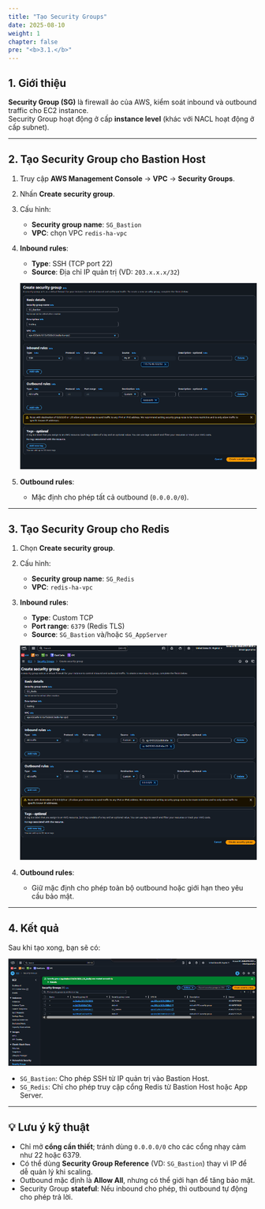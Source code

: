 ```yaml
---
title: "Tạo Security Groups"
date: 2025-08-10
weight: 1
chapter: false
pre: "<b>3.1.</b>"
---
```


## 1. Giới thiệu

**Security Group (SG)** là firewall ảo của AWS, kiểm soát inbound và outbound traffic cho EC2 instance.  
Security Group hoạt động ở cấp **instance level** (khác với NACL hoạt động ở cấp subnet).

---

## 2. Tạo Security Group cho Bastion Host

1. Truy cập **AWS Management Console** → **VPC** → **Security Groups**.
2. Nhấn **Create security group**.
3. Cấu hình:
   - **Security group name**: `SG_Bastion`
   - **VPC**: chọn VPC `redis-ha-vpc`
4. **Inbound rules**:
   - **Type**: SSH (TCP port 22)
   - **Source**: Địa chỉ IP quản trị (VD: `203.x.x.x/32`)
   
   ![Inbound SSH](/images/2.prerequisite/sc-group-1.png)

5. **Outbound rules**:
   - Mặc định cho phép tất cả outbound (`0.0.0.0/0`).

---

## 3. Tạo Security Group cho Redis

1. Chọn **Create security group**.
2. Cấu hình:
   - **Security group name**: `SG_Redis`
   - **VPC**: `redis-ha-vpc`
3. **Inbound rules**:
   - **Type**: Custom TCP
   - **Port range**: `6379` (Redis TLS)
   - **Source**: `SG_Bastion` và/hoặc `SG_AppServer`
   
   ![Inbound Redis](/images/2.prerequisite/sc-group-2.png)

4. **Outbound rules**:
   - Giữ mặc định cho phép toàn bộ outbound hoặc giới hạn theo yêu cầu bảo mật.

---

## 4. Kết quả

Sau khi tạo xong, bạn sẽ có:

![SG List](/images/2.prerequisite/sc-group-3.png)

- `SG_Bastion`: Cho phép SSH từ IP quản trị vào Bastion Host.
- `SG_Redis`: Chỉ cho phép truy cập cổng Redis từ Bastion Host hoặc App Server.

---

## 💡 Lưu ý kỹ thuật

- Chỉ mở **cổng cần thiết**; tránh dùng `0.0.0.0/0` cho các cổng nhạy cảm như 22 hoặc 6379.
- Có thể dùng **Security Group Reference** (VD: `SG_Bastion`) thay vì IP để dễ quản lý khi scaling.
- Outbound mặc định là **Allow All**, nhưng có thể giới hạn để tăng bảo mật.
- Security Group **stateful**: Nếu inbound cho phép, thì outbound tự động cho phép trả lời.

